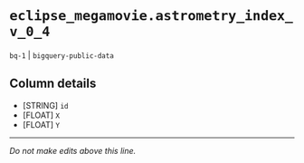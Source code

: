 # `eclipse_megamovie.astrometry_index_v_0_4`
`bq-1` | `bigquery-public-data`

## Column details
* [STRING]    `id`
* [FLOAT]     `X`
* [FLOAT]     `Y`

-------------------------------------------------------------------------------
*Do not make edits above this line.*
